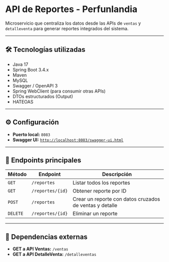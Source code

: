# API de Reportes - Perfunlandia

Microservicio que centraliza los datos desde las APIs de `ventas` y `detalleventa` para generar reportes integrados del sistema.

---

## 🛠️ Tecnologías utilizadas

- Java 17
- Spring Boot 3.4.x
- Maven
- MySQL
- Swagger / OpenAPI 3
- Spring WebClient (para consumir otras APIs)
- DTOs estructurados (Output)
- HATEOAS

---

## ⚙️ Configuración

- **Puerto local:** `8083`
- **Swagger UI:** [`http://localhost:8083/swagger-ui.html`](http://localhost:8083/swagger-ui.html)

---

## 📌 Endpoints principales

| Método | Endpoint | Descripción |
|--------|----------|-------------|
| `GET` | `/reportes` | Listar todos los reportes |
| `GET` | `/reportes/{id}` | Obtener reporte por ID |
| `POST` | `/reportes` | Crear un reporte con datos cruzados de ventas y detalle |
| `DELETE` | `/reportes/{id}` | Eliminar un reporte |

---

## 🔗 Dependencias externas

- **GET a API Ventas:** `/ventas`
- **GET a API DetalleVenta:** `/detalleventas`


